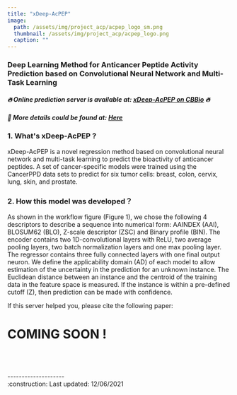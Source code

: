 ```yaml
---
title: "xDeep-AcPEP"
image: 
  path: /assets/img/project_acp/acpep_logo_sm.png     
  thumbnail: /assets/img/project_acp/acpep_logo.png   
  caption: ""
---
```


### Deep Learning Method for Anticancer Peptide Activity Prediction based on Convolutional Neural Network and Multi-Task Learning

##### :fire: Online prediction server is available at: [xDeep-AcPEP on CBBio](https://cbbio.online/BESTox/) :fire:
##### :beginner: More details could be found at: [Here](https://cbbio.online/BESTox/?action=datamethod)

### 1. What's xDeep-AcPEP ?
<p>xDeep-AcPEP is a novel regression method based on convolutional neural network and multi-task learning to predict the bioactivity of anticancer peptides. A set of cancer-specific models were trained using the CancerPPD data sets to predict for six tumor cells: breast, colon, cervix, lung, skin, and prostate.</p>

### 2. How this model was developed？
<p>As shown in the workflow figure (Figure 1), we chose the following 4 descriptors to describe a sequence into numerical form: AAINDEX (AAI), BLOSUM62 (BLO), Z-scale descriptor (ZSC) and Binary profile (BIN). The encoder contains two 1D-convolutional layers with ReLU, two average pooling layers, two batch normalization layers and one max pooling layer. The regressor contains three fully connected layers with one final output neuron. We define the applicability domain (AD) of each model to allow estimation of the uncertainty in the prediction for an unknown instance. The Euclidean distance between an instance and the centroid of the training data in the feature space is measured. If the instance is within a pre-defined cutoff (Z), then prediction can be made with confidence.</p>

If this server helped you, please cite the following paper:
# COMING SOON !
<br/>
<br/>
<br/>
--------------------<br/>
:construction: Last updated: 12/06/2021
